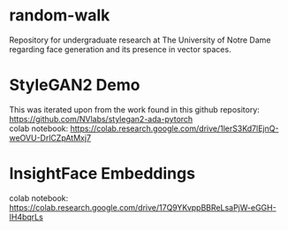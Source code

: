 # random-walk
Repository for undergraduate research at The University of Notre Dame regarding face generation and its presence in vector spaces.

# StyleGAN2 Demo
This was iterated upon from the work found in this github repository: https://github.com/NVlabs/stylegan2-ada-pytorch  
  colab notebook: https://colab.research.google.com/drive/1lerS3Kd7lEjnQ-weOVU-DrlCZpAtMxj7

# InsightFace Embeddings
colab notebook: https://colab.research.google.com/drive/17Q9YKvppBBReLsaPjW-eGGH-IH4bqrLs
